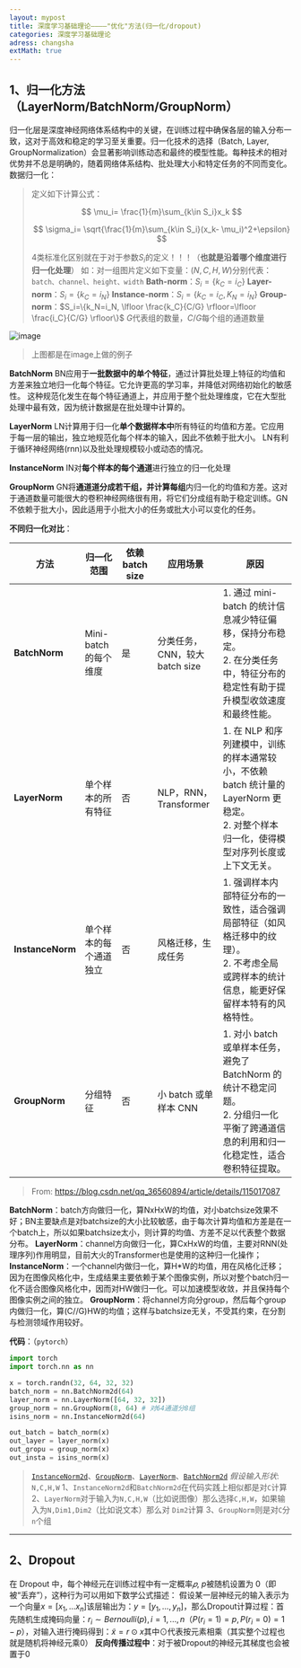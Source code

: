 ```yaml
---
layout: mypost
title: 深度学习基础理论————"优化"方法(归一化/dropout)
categories: 深度学习基础理论
adress: changsha
extMath: true
---
```


<!-- # 深度学习基础理论————"优化"方法(归一化/dropout) -->

## 1、归一化方法（LayerNorm/BatchNorm/GroupNorm）
归一化层是深度神经网络体系结构中的关键，在训练过程中确保各层的输入分布一致，这对于高效和稳定的学习至关重要。归一化技术的选择（Batch, Layer, GroupNormalization）会显著影响训练动态和最终的模型性能。每种技术的相对优势并不总是明确的，随着网络体系结构、批处理大小和特定任务的不同而变化。
数据归一化：
>定义如下计算公式：
>
>$$
>\mu_i= \frac{1}{m}\sum_{k\in S_i}x_k
>$$
>
>$$
>\sigma_i= \sqrt{\frac{1}{m}\sum_{k\in S_i}(x_k- \mu_i)^2+\epsilon}
>$$
>
>4类标准化区别就在于对于参数$S_i$的定义！！！（**也就是沿着哪个维度进行归一化处理**）
>如：对一组图片定义如下变量：$(N,C,H,W)$分别代表：`batch、channel、height、width`
>**Bath-norm**：$S_i=\{k_C=i_C\}$
>**Layer-norm**：$S_i=\{k_C=i_N\}$
>**Instance-norm**：$S_i=\{k_C=i_C,K_N=i_N\}$
>**Group-norm**：$S_i=\{k_N=i_N, \lfloor \frac{k_C}{C/G} \rfloor=\lfloor \frac{i_C}{C/G} \rfloor\}$
>$G$代表组的数量，$C/G$每个组的通道数量

![image](https://s2.loli.net/2025/01/15/zAW6q5e8okjvnfC.png)

> 上图都是在image上做的例子

**BatchNorm**
BN应用于**一批数据中的单个特征**，通过计算批处理上特征的均值和方差来独立地归一化每个特征。它允许更高的学习率，并降低对网络初始化的敏感性。
这种规范化发生在每个特征通道上，并应用于整个批处理维度，它在大型批处理中最有效，因为统计数据是在批处理中计算的。

**LayerNorm**
LN计算用于归一化**单个数据样本中**所有特征的均值和方差。它应用于每一层的输出，独立地规范化每个样本的输入，因此不依赖于批大小。
LN有利于循环神经网络(rnn)以及批处理规模较小或动态的情况。

**InstanceNorm**
IN对**每个样本的每个通道**进行独立的归一化处理

**GroupNorm**
GN将**通道道分成若干组，并计算每组**内归一化的均值和方差。这对于通道数量可能很大的卷积神经网络很有用，将它们分成组有助于稳定训练。GN不依赖于批大小，因此适用于小批大小的任务或批大小可以变化的任务。

**不同归一化对比**：

| **方法**   | **归一化范围**   | **依赖 batch size** | **应用场景**  | **原因**  |
|--|--|--|---|--|
| **BatchNorm**    | Mini-batch 的每个维度       | 是                  | 分类任务，CNN，较大 batch size | 1. 通过 mini-batch 的统计信息减少特征偏移，保持分布稳定。<br>2. 在分类任务中，特征分布的稳定性有助于提升模型收敛速度和最终性能。                          |
| **LayerNorm**    | 单个样本的所有特征          | 否                  | NLP，RNN，Transformer          | 1. 在 NLP 和序列建模中，训练的样本通常较小，不依赖 batch 统计量的 LayerNorm 更稳定。<br>2. 对整个样本归一化，使得模型对序列长度或上下文无关。               |
| **InstanceNorm** | 单个样本的每个通道独立      | 否                  | 风格迁移，生成任务             | 1. 强调样本内部特征分布的一致性，适合强调局部特征（如风格迁移中的纹理）。<br>2. 不考虑全局或跨样本的统计信息，能更好保留样本特有的风格特性。                |
| **GroupNorm**    | 分组特征                   | 否                  | 小 batch 或单样本 CNN          | 1. 对小 batch 或单样本任务，避免了 BatchNorm 的统计不稳定问题。<br>2. 分组归一化平衡了跨通道信息的利用和归一化稳定性，适合卷积特征提取。                   |

> From: https://blog.csdn.net/qq_36560894/article/details/115017087

**BatchNorm**：batch方向做归一化，算NxHxW的均值，对小batchsize效果不好；BN主要缺点是对batchsize的大小比较敏感，由于每次计算均值和方差是在一个batch上，所以如果batchsize太小，则计算的均值、方差不足以代表整个数据分布。
**LayerNorm**：channel方向做归一化，算CxHxW的均值，主要对RNN(处理序列)作用明显，目前大火的Transformer也是使用的这种归一化操作；
**InstanceNorm**：一个channel内做归一化，算H*W的均值，用在风格化迁移；因为在图像风格化中，生成结果主要依赖于某个图像实例，所以对整个batch归一化不适合图像风格化中，因而对HW做归一化。可以加速模型收敛，并且保持每个图像实例之间的独立。
**GroupNorm**：将channel方向分group，然后每个group内做归一化，算(C//G)HW的均值；这样与batchsize无关，不受其约束，在分割与检测领域作用较好。


**代码**：（`pytorch`）
```python
import torch
import torch.nn as nn

x = torch.randn(32, 64, 32, 32)
batch_norm = nn.BatchNorm2d(64)
layer_norm = nn.LayerNorm([64, 32, 32])
group_norm = nn.GroupNorm(8, 64) # 对64通道分8组
isins_norm = nn.InstanceNorm2d(64)

out_batch = batch_norm(x)
out_layer = layer_norm(x)
out_gropu = group_norm(x)
out_insta = isins_norm(x)
```
> [`InstanceNorm2d`](https://pytorch.org/docs/stable/generated/torch.nn.InstanceNorm2d.html)、[`GroupNorm`](https://pytorch.org/docs/stable/generated/torch.nn.GroupNorm.html)、[`LayerNorm`](https://pytorch.org/docs/stable/generated/torch.nn.LayerNorm.html)、[`BatchNorm2d`](https://pytorch.org/docs/main/generated/torch.nn.BatchNorm2d.html#torch.nn.BatchNorm2d)
> *假设输入形状*: `N,C,H,W`
> 1、`InstanceNorm2d`和`BatchNorm2d`在代码实践上相似都是对`C`计算
> 2、`LayerNorm`对于输入为`N,C,H,W`（比如说图像）那么选择`C,H,W`，如果输入为`N,Dim1,Dim2`（比如说文本）那么对 `Dim2`计算
> 3、`GroupNorm`则是对`C`分`n`个组

---
## 2、Dropout
在 Dropout 中，每个神经元在训练过程中有一定概率$𝑝$, $p$被随机设置为 0（即被“丢弃”），这种行为可以用如下数学公式描述：
假设某一层神经元的输入表示为一个向量$x=[x_1,... x_n]$该层输出为：$y=[y_1,...,y_n]$，那么Dropout计算过程：首先随机生成掩码向量：$r_i \sim Bernoulli(p),i=1,...,n$（$P(r_i=1)=p, P(r_i=0)=1-p$），对输入进行掩码得到：$\tilde{x}=r \odot x$其中$\odot$代表按元素相乘（其实整个过程也就是随机将神经元乘0）
**反向传播过程中**：对于被Dropout的神经元其梯度也会被置于0
